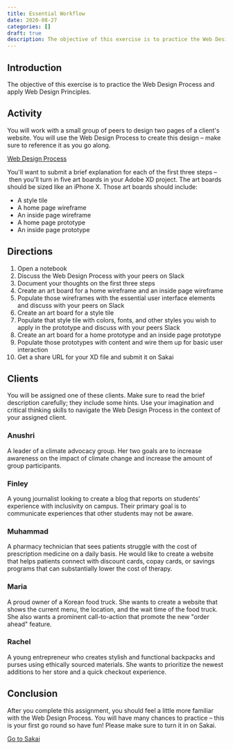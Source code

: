 ```yaml
---
title: Essential Workflow
date: 2020-08-27
categories: []
draft: true
description: The objective of this exercise is to practice the Web Design Process and apply Web Design Principles.
---
```


## Introduction

The objective of this exercise is to practice the Web Design Process and apply Web Design Principles.

## Activity

You will work with a small group of peers to design two pages of a client's website. You will use the Web Design Process to create this design – make sure to reference it as you go along.

[Web Design Process](/lecture/web-design-process/)

You'll want to submit a brief explanation for each of the first three steps – then you'll turn in five art boards in your Adobe XD project. The art boards should be sized like an iPhone X. Those art boards should include:

- A style tile
- A home page wireframe
- An inside page wireframe
- A home page prototype
- An inside page prototype

## Directions

1. Open a notebook
2. Discuss the Web Design Process with your peers on Slack
3. Document your thoughts on the first three steps
4. Create an art board for a home wireframe and an inside page wireframe
5. Populate those wireframes with the essential user interface elements and discuss with your peers on Slack
6. Create an art board for a style tile
7. Populate that style tile with colors, fonts, and other styles you wish to apply in the prototype and discuss with your peers Slack
8. Create an art board for a home prototype and an inside page prototype
9. Populate those prototypes with content and wire them up for basic user interaction
10. Get a share URL for your XD file and submit it on Sakai

## Clients

You will be assigned one of these clients. Make sure to read the brief description carefully; they include some hints. Use your imagination and critical thinking skills to navigate the Web Design Process in the context of your assigned client.

### Anushri

A leader of a climate advocacy group. Her two goals are to increase awareness on the impact of climate change and increase the amount of group participants.

### Finley

A young journalist looking to create a blog that reports on students' experience with inclusivity on campus. Their primary goal is to communicate experiences that other students may not be aware.

### Muhammad

A pharmacy technician that sees patients struggle with the cost of prescription medicine on a daily basis. He would like to create a website that helps patients connect with discount cards, copay cards, or savings programs that can substantially lower the cost of therapy.

### Maria

A proud owner of a Korean food truck. She wants to create a website that shows the current menu, the location, and the wait time of the food truck. She also wants a prominent call-to-action that promote the new "order ahead" feature.

### Rachel

A young entrepreneur who creates stylish and functional backpacks and purses using ethically sourced materials. She wants to prioritize the newest additions to her store and a quick checkout experience.

## Conclusion

After you complete this assignment, you should feel a little more familiar with the Web Design Process. You will have many chances to practice – this is your first go round so have fun! Please make sure to turn it in on Sakai.

[Go to Sakai](https://sakai.unc.edu)
